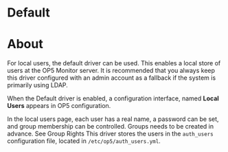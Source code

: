 # Default

# About

For local users, the default driver can be used. This enables a local store of users at the OP5 Monitor server. It is recommended that you always keep this driver configured with an admin account as a fallback if the system is primarily using LDAP.

When the Default driver is enabled, a configuration interface, named **Local Users** appears in OP5 configuration.

In the local users page, each user has a real name, a password can be set, and group membership can be controlled. Groups needs to be created in advance. See Group Rights
This driver stores the users in the `auth_users` configuration file, located in `/etc/op5/auth_users.yml`.
